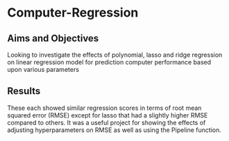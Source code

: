 # Computer-Regression #

## Aims and Objectives ##
Looking to investigate the effects of polynomial, lasso and ridge regression on linear regression model for prediction computer performance based upon various parameters

## Results ##
These each showed similar regression scores in terms of root mean squared error (RMSE) except for lasso that had a slightly higher RMSE compared to others. It was a useful project for showing the effects of adjusting hyperparameters on RMSE as well as using the Pipeline function.
